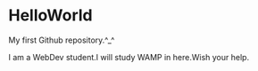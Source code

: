 # HelloWorld
My first Github repository.^_^

I am a WebDev student.I will study WAMP in here.Wish your help.

